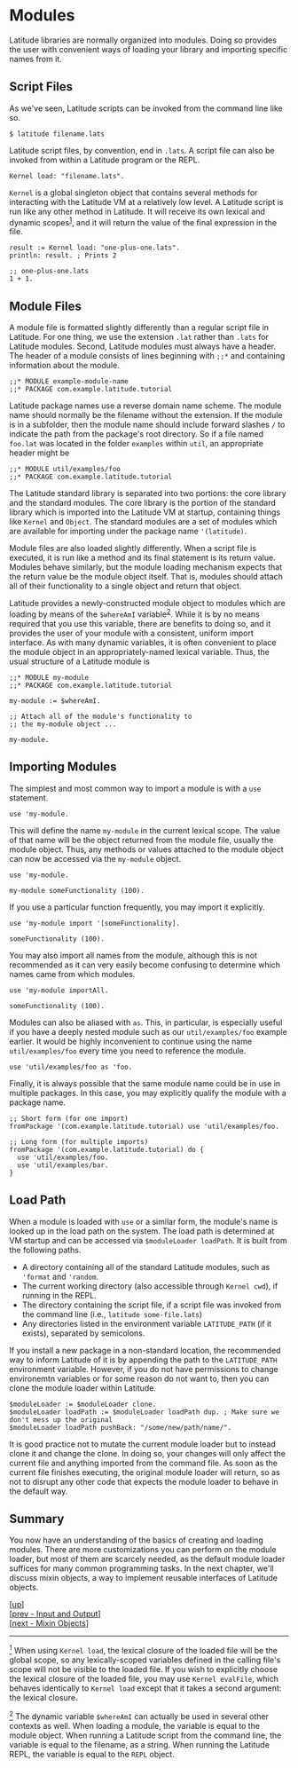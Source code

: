 
# Modules

Latitude libraries are normally organized into modules. Doing so
provides the user with convenient ways of loading your library and
importing specific names from it.

## Script Files

As we've seen, Latitude scripts can be invoked from the command line
like so.

    $ latitude filename.lats

Latitude script files, by convention, end in `.lats`. A script file
can also be invoked from within a Latitude program or the REPL.

    Kernel load: "filename.lats".

`Kernel` is a global singleton object that contains several methods
for interacting with the Latitude VM at a relatively low level. A
Latitude script is run like any other method in Latitude. It will
receive its own lexical and dynamic scopes<sup><a name="footnote-01a"
href="#user-content-footnote-01f">1</a></sup>, and it will return the
value of the final expression in the file.

    result := Kernel load: "one-plus-one.lats".
    println: result. ; Prints 2

    ;; one-plus-one.lats
    1 + 1.

## Module Files

A module file is formatted slightly differently than a regular script
file in Latitude. For one thing, we use the extension `.lat` rather
than `.lats` for Latitude modules. Second, Latitude modules must
always have a header. The header of a module consists of lines
beginning with `;;*` and containing information about the module.

    ;;* MODULE example-module-name
    ;;* PACKAGE com.example.latitude.tutorial

Latitude package names use a reverse domain name scheme. The module
name should normally be the filename without the extension. If the
module is in a subfolder, then the module name should include forward
slashes `/` to indicate the path from the package's root directory. So
if a file named `foo.lat` was located in the folder `examples` within
`util`, an appropriate header might be

    ;;* MODULE util/examples/foo
    ;;* PACKAGE com.example.latitude.tutorial

The Latitude standard library is separated into two portions: the core
library and the standard modules. The core library is the portion of
the standard library which is imported into the Latitude VM at
startup, containing things like `Kernel` and `Object`. The standard
modules are a set of modules which are available for importing under
the package name `'(latitude)`.

Module files are also loaded slightly differently. When a script file
is executed, it is run like a method and its final statement is its
return value. Modules behave similarly, but the module loading
mechanism expects that the return value be the module object itself.
That is, modules should attach all of their functionality to a single
object and return that object.

Latitude provides a newly-constructed module object to modules which
are loading by means of the `$whereAmI` variable<sup><a
name="footnote-02a" href="#user-content-footnote-02f">2</a></sup>.
While it is by no means required that you use this variable, there are
benefits to doing so, and it provides the user of your module with a
consistent, uniform import interface. As with many dynamic variables,
it is often convenient to place the module object in an
appropriately-named lexical variable. Thus, the usual structure of a
Latitude module is

    ;;* MODULE my-module
    ;;* PACKAGE com.example.latitude.tutorial

    my-module := $whereAmI.

    ;; Attach all of the module's functionality to
    ;; the my-module object ...

    my-module.

## Importing Modules

The simplest and most common way to import a module is with a `use`
statement.

    use 'my-module.

This will define the name `my-module` in the current lexical scope.
The value of that name will be the object returned from the module
file, usually the module object. Thus, any methods or values attached
to the module object can now be accessed via the `my-module` object.

    use 'my-module.

    my-module someFunctionality (100).

If you use a particular function frequently, you may import it
explicitly.

    use 'my-module import '[someFunctionality].

    someFunctionality (100).

You may also import all names from the module, although this is not
recommended as it can very easily become confusing to determine which
names came from which modules.

    use 'my-module importAll.

    someFunctionality (100).

Modules can also be aliased with `as`. This, in particular, is
especially useful if you have a deeply nested module such as our
`util/examples/foo` example earlier. It would be highly inconvenient
to continue using the name `util/examples/foo` every time you need to
reference the module.

    use 'util/examples/foo as 'foo.

Finally, it is always possible that the same module name could be in
use in multiple packages. In this case, you may explicitly qualify the
module with a package name.

    ;; Short form (for one import)
    fromPackage '(com.example.latitude.tutorial) use 'util/examples/foo.

    ;; Long form (for multiple imports)
    fromPackage '(com.example.latitude.tutorial) do {
      use 'util/examples/foo.
      use 'util/examples/bar.
    }

## Load Path

When a module is loaded with `use` or a similar form, the module's
name is looked up in the load path on the system. The load path is
determined at VM startup and can be accessed via `$moduleLoader
loadPath`. It is built from the following paths.

 * A directory containing all of the standard Latitude modules, such
   as `'format` and `'random`.
 * The current working directory (also accessible through `Kernel
   cwd`), if running in the REPL.
 * The directory containing the script file, if a script file was
   invoked from the command line (i.e., `latitude some-file.lats`)
 * Any directories listed in the environment variable `LATITUDE_PATH`
   (if it exists), separated by semicolons.

If you install a new package in a non-standard location, the
recommended way to inform Latitude of it is by appending the path to
the `LATITUDE_PATH` environment variable. However, if you do not have
permissions to change environemtn variables or for some reason do not
want to, then you can clone the module loader within Latitude.

    $moduleLoader := $moduleLoader clone.
    $moduleLoader loadPath := $moduleLoader loadPath dup. ; Make sure we don't mess up the original
    $moduleLoader loadPath pushBack: "/some/new/path/name/".

It is good practice not to mutate the current module loader but to
instead clone it and change the clone. In doing so, your changes will
only affect the current file and anything imported from the command
file. As soon as the current file finishes executing, the original
module loader will return, so as not to disrupt any other code that
expects the module loader to behave in the default way.

## Summary

You now have an understanding of the basics of creating and loading
modules. There are more customizations you can perform on the module
loader, but most of them are scarcely needed, as the default module
loader suffices for many common programming tasks. In the next
chapter, we'll discuss mixin objects, a way to implement reusable
interfaces of Latitude objects.

[[up](.)]
<br/>[[prev - Input and Output](io.md)]
<br/>[[next - Mixin Objects](mixins.md)]

<hr/>

<a name="footnote-01f"
href="#user-content-footnote-01a"><sup>1</sup></a> When using `Kernel
load`, the lexical closure of the loaded file will be the global
scope, so any lexically-scoped variables defined in the calling file's
scope will not be visible to the loaded file. If you wish to
explicitly choose the lexical closure of the loaded file, you may use
`Kernel evalFile`, which behaves identically to `Kernel load` except
that it takes a second argument: the lexical closure.

<a name="footnote-02f"
href="#user-content-footnote-02a"><sup>2</sup></a> The dynamic
variable `$whereAmI` can actually be used in several other contexts as
well. When loading a module, the variable is equal to the module
object. When running a Latitude script from the command line, the
variable is equal to the filename, as a string. When running the
Latitude REPL, the variable is equal to the `REPL` object.

